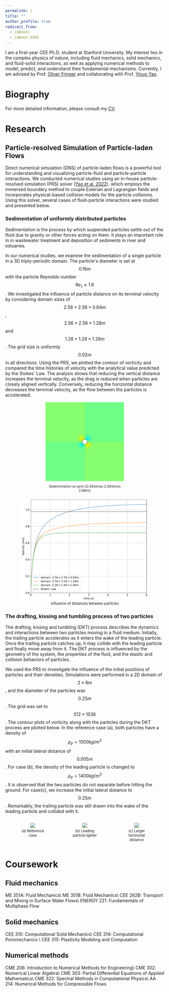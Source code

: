 ```yaml
---
permalink: /
title: ""
author_profile: true
redirect_from: 
  - /about/
  - /about.html
---
```


I am a first-year CEE Ph.D. student at Stanford University. My interest lies in the complex physics of nature, including fluid mechanics, solid mechanics, and fluid-solid interactions, as well as applying numerical methods to model, predict, and understand their fundamental mechanisms. Currently, I am advised by Prof. [Oliver Fringer](https://web.stanford.edu/~fringer/) and collaborating with Prof. [Yinuo Yao](https://yao-mp-lab.github.io/).

# Biography
For more detailed information, please consult my  [CV](../files/CV.pdf).


# Research

## Particle-resolved Simulation of Particle-laden Flows
Direct numerical simulation (DNS) of particle-laden flows is a powerful tool for understanding and visualizing particle-fluid and particle-particle interactions. We conducted numerical studies using an in-house particle-resolved simulation (PRS) solver ([Yao et al. 2022](https://onlinelibrary.wiley.com/doi/abs/10.1002/fld.5128)), which employs the immersed boundary method to couple Eulerian and Lagrangian fields and incorporates physical-based collision models for the particle collisions. Using this solver, several cases of fluid-particle interactions were studied and presented below.

### Sedimentation of uniformly distributed particles
Sedimentation is the process by which suspended particles settle out of the fluid due to gravity or other forces acting on them. It plays an important role in in wastewater treatment and deposition of sediments in river and estuaries. 

In our numerical studies, we examine the sedimentation of a single particle in a 3D triply-periodic domain. The particle's diameter is set at $$0.16m$$ with the particle Reynolds number $$ Re_{\tau} \approx 1.6$$. We investigated the influence of particle distance on its terminal velocity by considering domain sizes of $$ 2.56\times 2.56\times 0.64m$$, $$ 2.56\times 2.56\times 1.28m$$ and $$ 1.28\times 1.28\times 1.28m$$. The grid size is uniformly $$0.02m$$ in all directions. Using the PRS, we plotted the contour of vorticity and compared the time histories of velocity with the analytical value predicted by the Stokes' Law. The analysis shows that reducing the vertical distance increases the terminal velocity, as the drag is reduced when particles are closely aligned vertically. Conversely, reducing the horizontal distance decreases the terminal velocity, as the flow between the particles is accelerated.

<div align="center" style="justify-content: center; display: flex; flex-direction: column; align-items: center;">
  <figure style="margin: 0; width: 250px; text-align: center;">
    <img src="/images/nu0.1_X2.56_Z2.56.gif" width="250px" style="display: block; margin: auto;">
    <figcaption style="font-size: 0.75em; text-align: center; width: 100%; margin-top: 10px; margin-bottom: 20px;">Sedimentation on grid \(2.56\times 2.56\times 2.56m\)</figcaption>
  </figure>
</div>


<div align="center" style="justify-content: center; display: flex; flex-direction: column; align-items: center;">
  <figure style="margin: 0; width: 400px; text-align: center;">
    <img src="/images/stokes.png" width="400px">
    <figcaption style="font-size: 0.8em; text-align: center; width: 100%;; margin-bottom: 0px;">Influence of distances between particles </figcaption>
  </figure>
</div>


### The drafting, kissing and tumbling process of two particles
The drafting, kissing and tumbling (DKT) process describes the dynamics and interactions between two particles moving in a fluid medium. Initially, the trailing particle accelerates as it enters the wake of the leading particle. Once the trailing particle catches up, it may collide with the leading particle and finally move away from it. The DKT process is influenced by the geometry of the system, the properties of the fluid, and the elastic and collision behaviors of particles. 

We used the PRS to investigate the influence of the initial positions of particles and their densities. Simulations were performed in a 2D domain of $$2 \times 6m$$, and the diameter of the particles was $$0.25m$$. The grid was set to $$512 \times 1536$$. The contour plots of vorticity along with the particles during the DKT process are plotted below. In the reference case (a), both particles have a density of $$\rho_p = 1500kg/m^3 $$ with an initial lateral distance of $$0.005m$$. For case (b), the density of the leading particle is changed to $$\rho_p = 1400kg/m^3$$. It is observed that the two particles do not separate before hitting the ground. For case(c), we increase the initial lateral distance to $$0.25m$$. Remarkably, the trailing particle was still drawn into the wake of the leading particle and collided with it.


<div align="center" style="display: flex; align-items: start; justify-content: center;">
  <figure style="margin-right: 30px; width: 150px; text-align: center;">
    <img src="/images/d0.005_rho2_1.5.gif" width="200">
    <figcaption style="font-size: 0.8em">(a) Reference case</figcaption>
  </figure>
  <figure style="margin-right: 30px; width: 150px; text-align: center;">
    <img src="/images/d0.005_rho2_1.4.gif" width="200">
    <figcaption style="font-size: 0.8em">(b) Leading particle lighter</figcaption>
  </figure>
  <figure style="width: 150px; text-align: center;">
    <img src="/images/d0.25_rho2_1.5.gif" width="200">
    <figcaption style="font-size: 0.8em">(c) Larger horizontal distance</figcaption>
  </figure>
</div>


<!-- ### Sediment transport
Sediment transport is the movement of sediment particles by water across the Earth's surface. It is a fundamental geophysical process in shaping the landscapes and influencing the ecosystems. Particle-resolved solvers provide us a detailed understanding of the sediment transport process, by directly modeling the fluid-particle interaction and particle-particle collision.

We utilized the PRS to investigate the movement of a particle along coarse riverbed. The 2D computation domain was set as $$2.5 \times 1.25m$$ with a grid resolution of $$ 512 \times 256 $$ and it is periodic in $$x$$-direction. The riverbed was modeled with uniform, fixed particles. We imposed a free-slip boundary condition at the top. The diameter and density of the particles were $$0.25m$$ and $$\rho_p = 1500kg/m^3 $$. Initially, the fluid was static, then a particle was released and a constant pressure gradient of $$ \frac{\partial p}{\partial  x} = -1 Pa/m$$ was applied. -->


# Coursework
## Fluid mechanics
ME 351A: Fluid Mechanics\\
ME 351B: Fluid Mechanics\\
CEE 262B: Transport and Mixing in Surface Water Flows\\
ENERGY 221: Fundamentals of Multiphase Flow

## Solid mechanics
CEE 310: Computational Solid Mechanics\\
CEE 314: Computational Poromechanics \\
CEE 315: Plasticity Modeling and Computation

## Numerical methods
CME 206: Introduction to Numerical Methods for Engineering\\
CME 302: Numerical Linear Algebra\\
CME 303: Partial Differential Equations of Applied Mathematics\\
CME 322: Spectral Methods in Computational Physics\\
AA 214: Numerical Methods for Compressible Flows 

